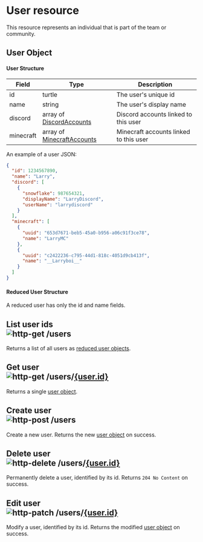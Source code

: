 [http-get]: https://img.shields.io/badge/GET-505CDC
[http-post]: https://img.shields.io/badge/POST-23A559
[http-put]: https://img.shields.io/badge/PUT-AC5A1F
[http-delete]: https://img.shields.io/badge/DELETE-A12828
[http-patch]: https://img.shields.io/badge/PATCH-AF7615

# User resource

This resource represents an individual that is part of the team or community.

## User Object

#### User Structure

| Field     | Type                                              | Description                            |
|-----------|---------------------------------------------------|----------------------------------------|
| id        | turtle                                            | The user's unique id                   |
| name      | string                                            | The user's display name                |
| discord   | array of [DiscordAccounts](DiscordAccount.md)     | Discord accounts linked to this user   |
| minecraft | array of [MinecraftAccounts](MinecraftAccount.md) | Minecraft accounts linked to this user |

An example of a user JSON:

```json
{
  "id": 1234567890,
  "name": "Larry",
  "discord": [
    {
      "snowflake": 987654321,
      "displayName": "LarryDiscord",
      "userName": "larrydiscord"
    }
  ],
  "minecraft": [
    {
      "uuid": "653d7671-beb5-45a0-b956-a06c91f3ce78",
      "name": "LarryMC"
    },
    {
      "uuid": "c2422236-c795-44d1-818c-4051d9cb413f",
      "name": "__Larryboi__"
    }
  ]
}
```

#### Reduced User Structure

A reduced user has only the id and name fields.


## List user ids <br> ![http-get] /users
Returns a list of all users as [reduced user objects](#reduced-user-structure).


## Get user <br> ![http-get] /users/[{user.id}](#user-object)
Returns a single [user object](#user-structure).


## Create user <br> ![http-post] /users
Create a new user.
Returns the new [user object](#user-object) on success.


## Delete user</br> ![http-delete] /users/[{user.id}](#user-object)
Permanently delete a user, identified by its id.
Returns `204 No Content` on success.


## Edit user <br> ![http-patch] /users/[{user.id}](#user-object)
Modify a user, identified by its id.
Returns the modified [user object](#user-object) on success.